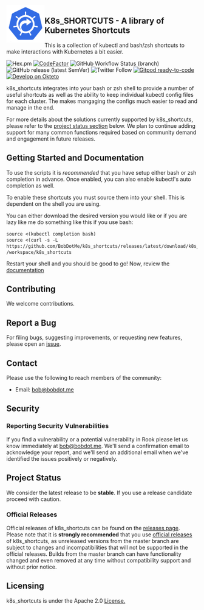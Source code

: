 <img alt="bob" align="left" src="K8-Shortcut.png" width="20%" height="20%">

## K8s_SHORTCUTS - A library of Kubernetes Shortcuts

This is a collection of kubectl and bash/zsh shortcuts to make interactions with Kubernetes a bit easier.

![Hex.pm](https://img.shields.io/hexpm/l/apa)
[![CodeFactor](https://www.codefactor.io/repository/github/bobdotme/k8s_shortcuts/badge)](https://www.codefactor.io/repository/github/bobdotme/k8s_shortcuts)
![GitHub Workflow Status (branch)](https://img.shields.io/github/workflow/status/BobDotMe/k8s_shortcuts/release/v2.0.0-RC1?label=build%20v2.0.0-RC1)
![GitHub release (latest SemVer)](https://img.shields.io/github/v/release/BobDotMe/k8s_shortcuts)
![Twitter Follow](https://img.shields.io/twitter/follow/BobDotMe?style=social)
[![Gitpod ready-to-code](https://img.shields.io/badge/Gitpod-ready--to--code-blue?logo=gitpod)](https://gitpod.io/#https://github.com/BobDotMe/k8s_shortcuts)
[![Develop on Okteto](https://img.shields.io/badge/Okteto-Kubernetes%20for%20Developers-brightgreen?logo=apache-echarts)](https://cloud.okteto.com/deploy)

k8s_shortcuts integrates into your bash or zsh shell to provide a number of useful shortcuts as well as the ability to keep individual kubectl config files for each cluster.  The makes mangaging the configs much easier to read and manage in the end.

For more details about the solutions currently supported by k8s_shortcuts, please refer to the [project status section](#project-status) below.
We plan to continue adding support for many common functions required based on community demand and engagement in future releases. 

## Getting Started and Documentation

To use the scripts it is *recommended* that you have setup either bash or zsh completion in advance.
Once enabled, you can also enable kubectl's auto completion as well.

To enable these shortcuts you must source them into your shell.  This is dependent on the shell you are using.

You can either download the desired version you would like or if you are lazy like me do something like this if you use bash:

```
source <(kubectl completion bash)
source <(curl -s -L https://github.com/BobDotMe/k8s_shortcuts/releases/latest/download/k8s_shortcuts)gitpod /workspace/k8s_shortcuts
```
Restart your shell and you should be good to go!  Now, review the [documentation](DOCUMENTATION.md) 

## Contributing

We welcome contributions. 

## Report a Bug

For filing bugs, suggesting improvements, or requesting new features, please open an [issue](https://github.com/bobdotme/k8s_shortcuts/issues).

## Contact

Please use the following to reach members of the community:

- Email: [bob@bobdot.me](mailto:bob@bobdot.me)

## Security

### Reporting Security Vulnerabilities

If you find a vulnerability or a potential vulnerability in Rook please let us know immediately at
[bob@bobdot.me](mailto:bob@bobdot.me). We'll send a confirmation email to acknowledge your
report, and we'll send an additional email when we've identified the issues positively or
negatively.


## Project Status

We consider the latest release to be **stable**.  If you use a release candidate proceed with caution. 


### Official Releases

Official releases of k8s_shortcuts can be found on the [releases page](https://github.com/bobdotme/k8s_shortcuts/releases).
Please note that it is **strongly recommended** that you use [official releases](https://github.com/BobDotMe/k8s_shortcuts/releases) of k8s_shortcuts, as unreleased versions from the master branch are subject to changes and incompatibilities that will not be supported in the official releases.
Builds from the master branch can have functionality changed and even removed at any time without compatibility support and without prior notice.

## Licensing

k8s_shortcuts is under the Apache 2.0 [License.](LICENSE)




